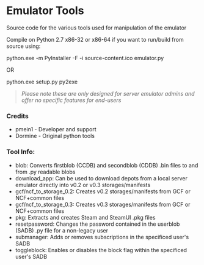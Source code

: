 # Emulator Tools
Source code for the various tools used for manipulation of the emulator

Compile on Python 2.7 x86-32 or x86-64 if you want to run/build from source using:

python.exe -m PyInstaller -F -i source-content.ico emulator.py

OR

python.exe setup.py py2exe

> *Please note these are only designed for server emulator admins and offer no specific features for end-users*

### Credits
+ pmein1 - Developer and support
+ Dormine - Original python tools

### Tool Info:
+ blob: Converts firstblob (CCDB) and secondblob (CDDB) .bin files to and from .py readable blobs
+ download_app: Can be used to download depots from a local server emulator directly into v0.2 or v0.3 storages/manifests
+ gcf/ncf_to_storage_0.2: Creates v0.2 storages/manifests from GCF or NCF+common files
+ gcf/ncf_to_storage_0.3: Creates v0.3 storages/manifests from GCF or NCF+common files
+ pkg: Extracts and creates Steam and SteamUI .pkg files
+ resetpassword: Changes the password contained in the userblob (SADB) .py file for a non-legacy user
+ submanager: Adds or removes subscriptions in the specificed user's SADB
+ toggleblock: Enables or disables the block flag within the specificed user's SADB